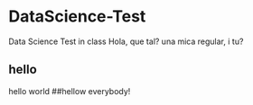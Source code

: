 # DataScience-Test
Data Science Test in class
Hola, que tal?
una mica regular, i tu?
## hello
hello world
##hellow everybody!
